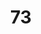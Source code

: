 ---
title: "73"
imageurl: "../src/content/assets/73.webp"
dwnurl: "https://imgs1.thamizhnation.org/73.jpg"
tags: ['thalaivar']
---